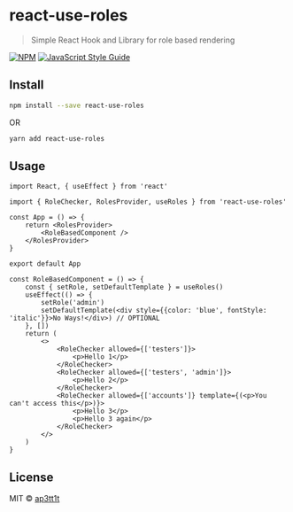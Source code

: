 # react-use-roles

> Simple React Hook and Library for role based rendering

[![NPM](https://img.shields.io/npm/v/react-use-roles.svg)](https://www.npmjs.com/package/react-use-roles) [![JavaScript Style Guide](https://img.shields.io/badge/code_style-standard-brightgreen.svg)](https://standardjs.com)

## Install

```bash
npm install --save react-use-roles
```
OR
```bash
yarn add react-use-roles
```

## Usage

```tsx
import React, { useEffect } from 'react'

import { RoleChecker, RolesProvider, useRoles } from 'react-use-roles'

const App = () => {
	return <RolesProvider>
		<RoleBasedComponent />
	</RolesProvider>
}

export default App

const RoleBasedComponent = () => {
	const { setRole, setDefaultTemplate } = useRoles()
	useEffect(() => {
		setRole('admin')
		setDefaultTemplate(<div style={{color: 'blue', fontStyle: 'italic'}}>No Ways!</div>) // OPTIONAL
	}, [])
	return (
		<>
			<RoleChecker allowed={['testers']}>
				<p>Hello 1</p>
			</RoleChecker>
			<RoleChecker allowed={['testers', 'admin']}>
				<p>Hello 2</p>
			</RoleChecker>
			<RoleChecker allowed={['accounts']} template={(<p>You can't access this</p>)}>
				<p>Hello 3</p>
				<p>Hello 3 again</p>
			</RoleChecker>
		</>
	)
}
```

## License

MIT © [ap3tt1t](https://github.com/ap3tt1t)
